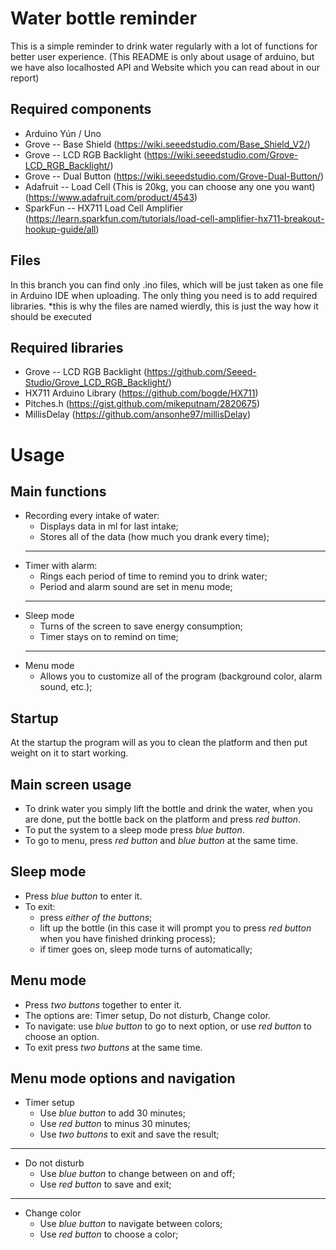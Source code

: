 # Water bottle reminder

This is a simple reminder to drink water regularly with a lot of functions for better user experience.
(This README is only about usage of arduino, but we have also localhosted API and Website which you can read about in our report)

## Required components

 -	Arduino Yún / Uno
 -	Grove -- Base Shield (https://wiki.seeedstudio.com/Base_Shield_V2/)
 -	Grove -- LCD RGB Backlight (https://wiki.seeedstudio.com/Grove-LCD_RGB_Backlight/)
 -	Grove -- Dual Button (https://wiki.seeedstudio.com/Grove-Dual-Button/)
 -	Adafruit -- Load Cell (This is 20kg, you can choose any one you want) (https://www.adafruit.com/product/4543)
 -	SparkFun -- HX711 Load Cell Amplifier (https://learn.sparkfun.com/tutorials/load-cell-amplifier-hx711-breakout-hookup-guide/all)

## Files

In this branch you can find only .ino files, which will be just taken as one file in Arduino IDE when uploading. The only thing you need is to add required libraries.
*this is why the files are named wierdly, this is just the way how it should be executed

## Required libraries 

 - Grove -- LCD RGB Backlight (https://github.com/Seeed-Studio/Grove_LCD_RGB_Backlight/)
 - HX711 Arduino Library (https://github.com/bogde/HX711)
 - Pitches.h (https://gist.github.com/mikeputnam/2820675)
 - MillisDelay (https://github.com/ansonhe97/millisDelay)


# Usage

## Main functions

 - Recording every intake of water:
	 - Displays data in ml for last intake;
	 - Stores all of the data (how much you drank every time);
	 ---
- Timer with alarm:
	- Rings each period of time to remind you to drink water;
	- Period and alarm sound are set in menu mode;
	 ---
 - Sleep mode
	 - Turns of the screen to save energy consumption;
	 - Timer stays on to remind on time;
	 ---
 - Menu mode
	 - Allows you to customize all of the program (background color, alarm sound, etc.);

## Startup

At the startup the program will as you to clean the platform and then put weight on it to start working.

## Main screen usage

- To drink water you simply lift the bottle and drink the water, when you are done, put the bottle back on the platform and press *red button*.
- To put the system to a sleep mode press *blue button*.
- To go to menu, press *red button* and *blue button* at the same time.

## Sleep mode

- Press *blue button* to enter it.
- To exit:
	- press *either of the buttons*;
	- lift up the bottle (in this case it will prompt you to press *red button* when you have finished drinking process);
	- if timer goes on, sleep mode turns of automatically;

## Menu mode

- Press *two buttons* together to enter it.
- The options are: Timer setup,  Do not disturb,  Change color.
- To navigate: use *blue button* to go to next option, or use *red button* to choose an option.
- To exit press *two buttons* at the same time.

## Menu mode options and navigation

- Timer setup
	- Use *blue button* to add 30 minutes;
	- Use *red button* to minus 30 minutes;
	- Use *two buttons* to exit and save the result;
---
- Do not disturb
	- Use *blue button* to change between on and off;
	- Use *red button* to save and exit;
---

- Change color
	- Use *blue button* to navigate between colors;
	- Use *red button* to choose a color;
